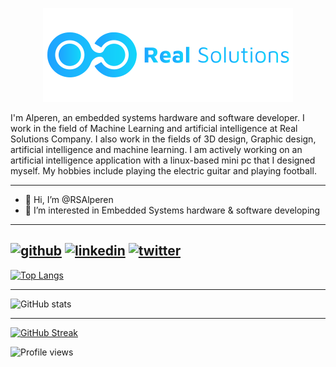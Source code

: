 <div align="center">
  
[<img src="RSlogo.png">](http://www.realsolutions.com.tr)
</div>

I'm Alperen, an embedded systems hardware and software developer. I work in the field of Machine Learning and artificial intelligence at Real Solutions Company. I also work in the fields of 3D design, Graphic design, artificial intelligence and machine learning. I am actively working on an artificial intelligence application with a linux-based mini pc that I designed myself. My hobbies include playing the electric guitar and playing football.

-------

- 👋 Hi, I’m @RSAlperen
- 👀 I’m interested in Embedded Systems hardware & software developing 

-------

[<img src='https://cdn.jsdelivr.net/npm/simple-icons@3.0.1/icons/github.svg' alt='github' height='40'>](https://github.com/RSAlperen)  [<img src='https://cdn.jsdelivr.net/npm/simple-icons@3.0.1/icons/linkedin.svg' alt='linkedin' height='40'>](https://www.linkedin.com/in/alperen-kolamu%C3%A7-257650111/)  [<img src='https://cdn.jsdelivr.net/npm/simple-icons@3.0.1/icons/twitter.svg' alt='twitter' height='40'>](https://twitter.com/kolamuck)
-------

[![Top Langs](https://github-readme-stats.vercel.app/api/top-langs/?username=RSAlperen)](https://github.com/anuraghazra/github-readme-stats)

-------

![GitHub stats](https://github-readme-stats.vercel.app/api?username=RSAlperen&show_icons=true&count_private=true)  

-------

[![GitHub Streak](http://github-readme-streak-stats.herokuapp.com?user=RSAlperen&date_format=M%20j%5B%2C%20Y%5D)](https://git.io/streak-stats) 

![Profile views](https://gpvc.arturio.dev/RSAlperen)

<!---
RSAlperen/RSAlperen is a ✨ special ✨ repository because its `README.md` (this file) appears on your GitHub profile.
You can click the Preview link to take a look at your changes.
--->
